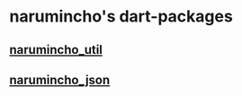 # narumincho's dart-packages

## [narumincho_util](https://github.com/narumincho/dart-packages/tree/main/packages/narumincho_util)

## [narumincho_json](https://github.com/narumincho/dart-packages/tree/main/packages/narumincho_json)
